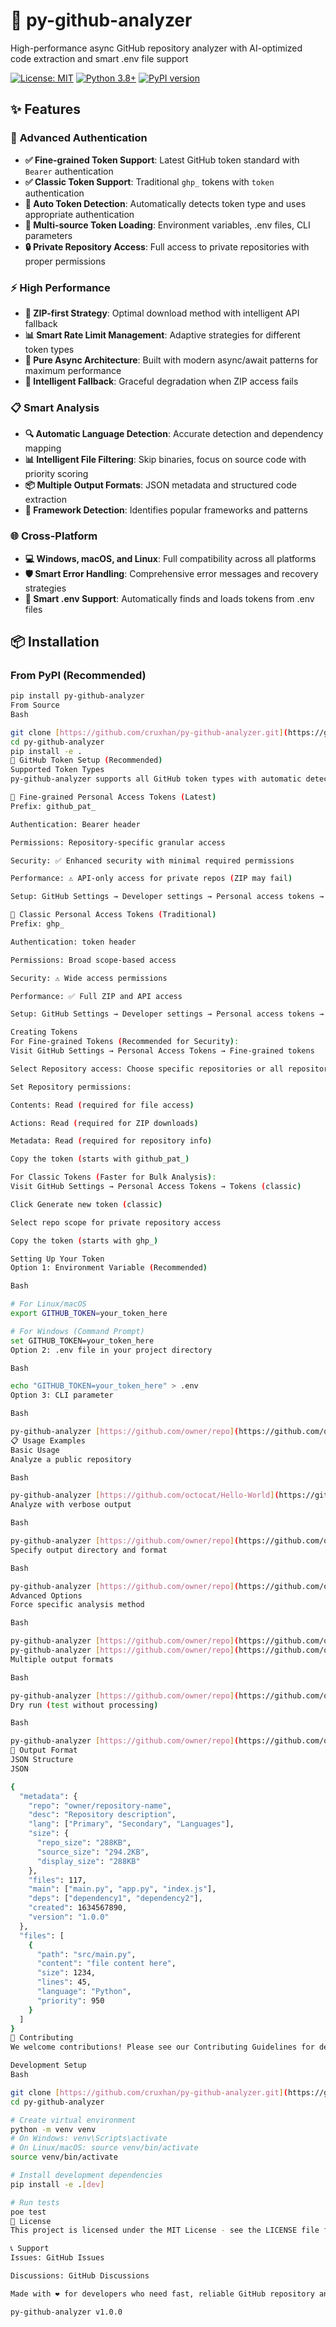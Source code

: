 # 🚀 py-github-analyzer

High-performance async GitHub repository analyzer with AI-optimized code extraction and smart .env file support

[![License: MIT](https://img.shields.io/badge/License-MIT-yellow.svg)](https://opensource.org/licenses/MIT)
[![Python 3.8+](https://img.shields.io/badge/python-3.8+-blue.svg)](https://www.python.org/downloads/)
[![PyPI version](https://badge.fury.io/py/py-github-analyzer.svg)](https://badge.fury.io/py/py-github-analyzer)

## ✨ Features

### 🔐 **Advanced Authentication**
- **✅ Fine-grained Token Support**: Latest GitHub token standard with `Bearer` authentication
- **✅ Classic Token Support**: Traditional `ghp_` tokens with `token` authentication  
- **🔄 Auto Token Detection**: Automatically detects token type and uses appropriate authentication
- **📁 Multi-source Token Loading**: Environment variables, .env files, CLI parameters
- **🔒 Private Repository Access**: Full access to private repositories with proper permissions

### ⚡ **High Performance**
- **🎯 ZIP-first Strategy**: Optimal download method with intelligent API fallback
- **📊 Smart Rate Limit Management**: Adaptive strategies for different token types
- **🚀 Pure Async Architecture**: Built with modern async/await patterns for maximum performance
- **🔄 Intelligent Fallback**: Graceful degradation when ZIP access fails

### 📋 **Smart Analysis**
- **🔍 Automatic Language Detection**: Accurate detection and dependency mapping
- **📊 Intelligent File Filtering**: Skip binaries, focus on source code with priority scoring
- **📦 Multiple Output Formats**: JSON metadata and structured code extraction
- **🎯 Framework Detection**: Identifies popular frameworks and patterns

### 🌐 **Cross-Platform**
- **💻 Windows, macOS, and Linux**: Full compatibility across all platforms
- **🛡️ Smart Error Handling**: Comprehensive error messages and recovery strategies
- **📁 Smart .env Support**: Automatically finds and loads tokens from .env files

## 📦 Installation

### From PyPI (Recommended)

```bash
pip install py-github-analyzer
From Source
Bash

git clone [https://github.com/cruxhan/py-github-analyzer.git](https://github.com/cruxhan/py-github-analyzer.git)
cd py-github-analyzer
pip install -e .
🔑 GitHub Token Setup (Recommended)
Supported Token Types
py-github-analyzer supports all GitHub token types with automatic detection:

🔑 Fine-grained Personal Access Tokens (Latest)
Prefix: github_pat_

Authentication: Bearer header

Permissions: Repository-specific granular access

Security: ✅ Enhanced security with minimal required permissions

Performance: ⚠️ API-only access for private repos (ZIP may fail)

Setup: GitHub Settings → Developer settings → Personal access tokens → Fine-grained tokens

🔑 Classic Personal Access Tokens (Traditional)
Prefix: ghp_

Authentication: token header

Permissions: Broad scope-based access

Security: ⚠️ Wide access permissions

Performance: ✅ Full ZIP and API access

Setup: GitHub Settings → Developer settings → Personal access tokens → Tokens (classic)

Creating Tokens
For Fine-grained Tokens (Recommended for Security):
Visit GitHub Settings → Personal Access Tokens → Fine-grained tokens

Select Repository access: Choose specific repositories or all repositories

Set Repository permissions:

Contents: Read (required for file access)

Actions: Read (required for ZIP downloads)

Metadata: Read (required for repository info)

Copy the token (starts with github_pat_)

For Classic Tokens (Faster for Bulk Analysis):
Visit GitHub Settings → Personal Access Tokens → Tokens (classic)

Click Generate new token (classic)

Select repo scope for private repository access

Copy the token (starts with ghp_)

Setting Up Your Token
Option 1: Environment Variable (Recommended)

Bash

# For Linux/macOS
export GITHUB_TOKEN=your_token_here

# For Windows (Command Prompt)
set GITHUB_TOKEN=your_token_here
Option 2: .env file in your project directory

Bash

echo "GITHUB_TOKEN=your_token_here" > .env
Option 3: CLI parameter

Bash

py-github-analyzer [https://github.com/owner/repo](https://github.com/owner/repo) --github-token your_token_here
📋 Usage Examples
Basic Usage
Analyze a public repository

Bash

py-github-analyzer [https://github.com/octocat/Hello-World](https://github.com/octocat/Hello-World)
Analyze with verbose output

Bash

py-github-analyzer [https://github.com/owner/repo](https://github.com/owner/repo) --verbose
Specify output directory and format

Bash

py-github-analyzer [https://github.com/owner/repo](https://github.com/owner/repo) --output-dir ./results --output-format json
Advanced Options
Force specific analysis method

Bash

py-github-analyzer [https://github.com/owner/repo](https://github.com/owner/repo) --method api
py-github-analyzer [https://github.com/owner/repo](https://github.com/owner/repo) --method zip
Multiple output formats

Bash

py-github-analyzer [https://github.com/owner/repo](https://github.com/owner/repo) --output-format both
Dry run (test without processing)

Bash

py-github-analyzer [https://github.com/owner/repo](https://github.com/owner/repo) --dry-run
📖 Output Format
JSON Structure
JSON

{
  "metadata": {
    "repo": "owner/repository-name",
    "desc": "Repository description",
    "lang": ["Primary", "Secondary", "Languages"],
    "size": {
      "repo_size": "288KB",
      "source_size": "294.2KB",
      "display_size": "288KB"
    },
    "files": 117,
    "main": ["main.py", "app.py", "index.js"],
    "deps": ["dependency1", "dependency2"],
    "created": 1634567890,
    "version": "1.0.0"
  },
  "files": [
    {
      "path": "src/main.py",
      "content": "file content here",
      "size": 1234,
      "lines": 45,
      "language": "Python",
      "priority": 950
    }
  ]
}
🤝 Contributing
We welcome contributions! Please see our Contributing Guidelines for details.

Development Setup
Bash

git clone [https://github.com/cruxhan/py-github-analyzer.git](https://github.com/cruxhan/py-github-analyzer.git)
cd py-github-analyzer

# Create virtual environment
python -m venv venv
# On Windows: venv\Scripts\activate
# On Linux/macOS: source venv/bin/activate
source venv/bin/activate 

# Install development dependencies
pip install -e .[dev]

# Run tests
poe test
📄 License
This project is licensed under the MIT License - see the LICENSE file for details.

📞 Support
Issues: GitHub Issues

Discussions: GitHub Discussions

Made with ❤️ for developers who need fast, reliable GitHub repository analysis

py-github-analyzer v1.0.0